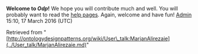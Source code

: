 __Welcome to _Odp_!__ We hope you will contribute much and well. 
You will probably want to read the [help pages](http://ontologydesignpatterns.org/wiki/Help:Contents "Help:Contents"). Again, welcome and have fun! [Admin](../User/ValentinaPresutti.md "User:ValentinaPresutti") 15:10, 17 March 2016 (UTC)





Retrieved from "[http://ontologydesignpatterns.org/wiki/User\_talk:MarjanAlirezaie](../User_talk/MarjanAlirezaie.md)"